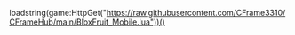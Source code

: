 loadstring(game:HttpGet("https://raw.githubusercontent.com/CFrame3310/CFrameHub/main/BloxFruit_Mobile.lua"))()
